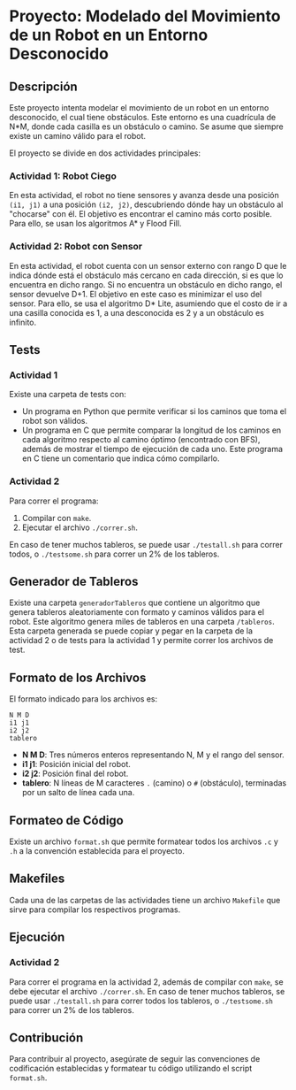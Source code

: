 # Proyecto: Modelado del Movimiento de un Robot en un Entorno Desconocido

## Descripción

Este proyecto intenta modelar el movimiento de un robot en un entorno desconocido, el cual tiene obstáculos. Este entorno es una cuadrícula de N*M, donde cada casilla es un obstáculo o camino. Se asume que siempre existe un camino válido para el robot.

El proyecto se divide en dos actividades principales:

### Actividad 1: Robot Ciego

En esta actividad, el robot no tiene sensores y avanza desde una posición `(i1, j1)` a una posición `(i2, j2)`, descubriendo dónde hay un obstáculo al "chocarse" con él. El objetivo es encontrar el camino más corto posible. Para ello, se usan los algoritmos A* y Flood Fill.

### Actividad 2: Robot con Sensor

En esta actividad, el robot cuenta con un sensor externo con rango D que le indica dónde está el obstáculo más cercano en cada dirección, si es que lo encuentra en dicho rango. Si no encuentra un obstáculo en dicho rango, el sensor devuelve D+1. El objetivo en este caso es minimizar el uso del sensor. Para ello, se usa el algoritmo D* Lite, asumiendo que el costo de ir a una casilla conocida es 1, a una desconocida es 2 y a un obstáculo es infinito.

## Tests

### Actividad 1

Existe una carpeta de tests con:

- Un programa en Python que permite verificar si los caminos que toma el robot son válidos.
- Un programa en C que permite comparar la longitud de los caminos en cada algoritmo respecto al camino óptimo (encontrado con BFS), además de mostrar el tiempo de ejecución de cada uno. Este programa en C tiene un comentario que indica cómo compilarlo.

### Actividad 2

Para correr el programa:

1. Compilar con `make`.
2. Ejecutar el archivo `./correr.sh`.

En caso de tener muchos tableros, se puede usar `./testall.sh` para correr todos, o `./testsome.sh` para correr un 2% de los tableros.

## Generador de Tableros

Existe una carpeta `generadorTableros` que contiene un algoritmo que genera tableros aleatoriamente con formato y caminos válidos para el robot. Este algoritmo genera miles de tableros en una carpeta `/tableros`. Esta carpeta generada se puede copiar y pegar en la carpeta de la actividad 2 o de tests para la actividad 1 y permite correr los archivos de test.

## Formato de los Archivos

El formato indicado para los archivos es:

```
N M D
i1 j1
i2 j2
tablero
```

- **N M D**: Tres números enteros representando N, M y el rango del sensor.
- **i1 j1**: Posición inicial del robot.
- **i2 j2**: Posición final del robot.
- **tablero**: N líneas de M caracteres `.` (camino) o `#` (obstáculo), terminadas por un salto de línea cada una.

## Formateo de Código

Existe un archivo `format.sh` que permite formatear todos los archivos `.c` y `.h` a la convención establecida para el proyecto. 

## Makefiles

Cada una de las carpetas de las actividades tiene un archivo `Makefile` que sirve para compilar los respectivos programas.

## Ejecución

### Actividad 2

Para correr el programa en la actividad 2, además de compilar con `make`, se debe ejecutar el archivo `./correr.sh`. En caso de tener muchos tableros, se puede usar `./testall.sh` para correr todos los tableros, o `./testsome.sh` para correr un 2% de los tableros.

## Contribución

Para contribuir al proyecto, asegúrate de seguir las convenciones de codificación establecidas y formatear tu código utilizando el script `format.sh`.